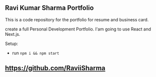 ## Ravi Kumar Sharma Portfolio



This is a code repository for the portfolio for resume and business card.

 create a full Personal Development Portfolio. I'am going to use React and Next.js.

Setup:
- run ```npm i && npm start```


## https://github.com/RaviiSharma
